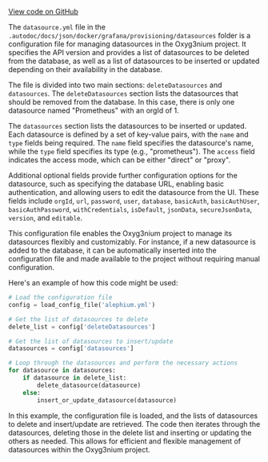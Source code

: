 [View code on GitHub](https://github.com/alephium/alephium/.autodoc/docs/json/docker/grafana/provisioning/datasources)

The `datasource.yml` file in the `.autodoc/docs/json/docker/grafana/provisioning/datasources` folder is a configuration file for managing datasources in the Oxyg3nium project. It specifies the API version and provides a list of datasources to be deleted from the database, as well as a list of datasources to be inserted or updated depending on their availability in the database.

The file is divided into two main sections: `deleteDatasources` and `datasources`. The `deleteDatasources` section lists the datasources that should be removed from the database. In this case, there is only one datasource named "Prometheus" with an orgId of 1.

The `datasources` section lists the datasources to be inserted or updated. Each datasource is defined by a set of key-value pairs, with the `name` and `type` fields being required. The `name` field specifies the datasource's name, while the `type` field specifies its type (e.g., "prometheus"). The `access` field indicates the access mode, which can be either "direct" or "proxy".

Additional optional fields provide further configuration options for the datasource, such as specifying the database URL, enabling basic authentication, and allowing users to edit the datasource from the UI. These fields include `orgId`, `url`, `password`, `user`, `database`, `basicAuth`, `basicAuthUser`, `basicAuthPassword`, `withCredentials`, `isDefault`, `jsonData`, `secureJsonData`, `version`, and `editable`.

This configuration file enables the Oxyg3nium project to manage its datasources flexibly and customizably. For instance, if a new datasource is added to the database, it can be automatically inserted into the configuration file and made available to the project without requiring manual configuration.

Here's an example of how this code might be used:

```python
# Load the configuration file
config = load_config_file('alephium.yml')

# Get the list of datasources to delete
delete_list = config['deleteDatasources']

# Get the list of datasources to insert/update
datasources = config['datasources']

# Loop through the datasources and perform the necessary actions
for datasource in datasources:
    if datasource in delete_list:
        delete_datasource(datasource)
    else:
        insert_or_update_datasource(datasource)
```

In this example, the configuration file is loaded, and the lists of datasources to delete and insert/update are retrieved. The code then iterates through the datasources, deleting those in the delete list and inserting or updating the others as needed. This allows for efficient and flexible management of datasources within the Oxyg3nium project.
